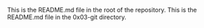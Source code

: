 This is the README.md file in the root of the repository.
This is the README.md file in the 0x03-git directory.
